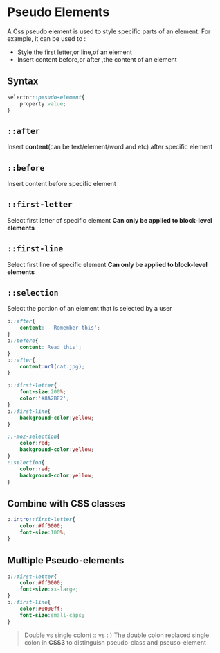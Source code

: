 # Pseudo Elements
A Css pseudo element is used to style specific parts of an element.
For example, it can be used to :
- Style the first letter,or line,of an element
- Insert content before,or after ,the content of an element

## Syntax
```css
selector::pesudo-element{
    property:value;
}
```

## `::after`
Insert **content**(can be text/element/word and etc) after specific element
## `::before`
Insert content before specific element
## `::first-letter`
Select first letter of specific element
**Can only be applied to block-level elements**
## `::first-line`
Select first line of specific element
**Can only be applied to block-level elements**
## `::selection`
Select the portion of an element that is selected by a user

```css
p::after{
    content:'- Remember this';
}
p::before{
    content:'Read this';
}
p::after{
    content:url(cat.jpg);
}

p::first-letter{
    font-size:200%;
    color:'#8A2BE2';
}
p::first-line{
    background-color:yellow;
}

::-moz-selection{
    color:red;
    background-color:yellow;
}
::selection{
    color:red;
    background-color:yellow;
}
```

## Combine with CSS classes
```css
p.intro::first-letter{
    color:#ff0000;
    font-size:100%;
}
```

## Multiple Pseudo-elements
```css
p::first-letter{
    color:#ff0000;
    font-size:xx-large;
}
p::first-line{
    color:#0000ff;
    font-size:small-caps;
}
```


> Double vs single colon( :: vs : )
> The double colon replaced single colon in **CSS3** to distinguish pseudo-class and pseuso-element